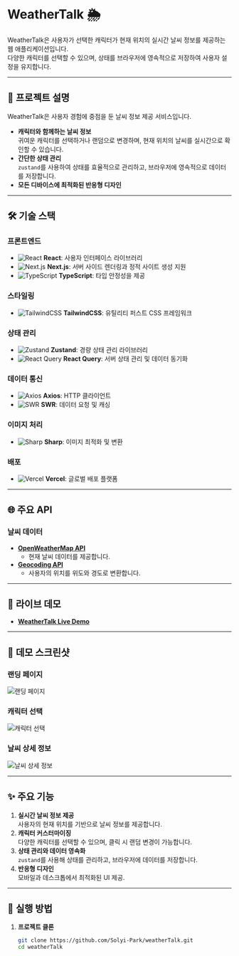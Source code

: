 # WeatherTalk 🌦️  

WeatherTalk은 사용자가 선택한 캐릭터가 현재 위치의 실시간 날씨 정보를 제공하는 웹 애플리케이션입니다.  
다양한 캐릭터를 선택할 수 있으며, 상태를 브라우저에 영속적으로 저장하여 사용자 설정을 유지합니다.  

---

## 📝 프로젝트 설명
WeatherTalk은 사용자 경험에 중점을 둔 날씨 정보 제공 서비스입니다.  
- **캐릭터와 함께하는 날씨 정보**  
  귀여운 캐릭터를 선택하거나 랜덤으로 변경하며, 현재 위치의 날씨를 실시간으로 확인할 수 있습니다.  
- **간단한 상태 관리**  
  `zustand`를 사용하여 상태를 효율적으로 관리하고, 브라우저에 영속적으로 데이터를 저장합니다.  
- **모든 디바이스에 최적화된 반응형 디자인**  

---

## 🛠️ 기술 스택
### **프론트엔드**
- ![React](https://img.shields.io/badge/React-61DAFB?logo=react&logoColor=white) **React**: 사용자 인터페이스 라이브러리  
- ![Next.js](https://img.shields.io/badge/Next.js-000000?logo=nextdotjs&logoColor=white) **Next.js**: 서버 사이드 렌더링과 정적 사이트 생성 지원  
- ![TypeScript](https://img.shields.io/badge/TypeScript-3178C6?logo=typescript&logoColor=white) **TypeScript**: 타입 안정성을 제공  

### **스타일링**
- ![TailwindCSS](https://img.shields.io/badge/TailwindCSS-06B6D4?logo=tailwindcss&logoColor=white) **TailwindCSS**: 유틸리티 퍼스트 CSS 프레임워크  

### **상태 관리**
- ![Zustand](https://img.shields.io/badge/Zustand-404040?logo=github&logoColor=white) **Zustand**: 경량 상태 관리 라이브러리  
- ![React Query](https://img.shields.io/badge/React_Query-FF4154?logo=react-query&logoColor=white) **React Query**: 서버 상태 관리 및 데이터 동기화  

### **데이터 통신**
- ![Axios](https://img.shields.io/badge/Axios-5A29E4?logo=axios&logoColor=white) **Axios**: HTTP 클라이언트  
- ![SWR](https://img.shields.io/badge/SWR-43853D?logo=github&logoColor=white) **SWR**: 데이터 요청 및 캐싱  

### **이미지 처리**
- ![Sharp](https://img.shields.io/badge/Sharp-000000?logo=sharp&logoColor=white) **Sharp**: 이미지 최적화 및 변환  

### **배포**
- ![Vercel](https://img.shields.io/badge/Vercel-000000?logo=vercel&logoColor=white) **Vercel**: 글로벌 배포 플랫폼  

---

## 🌐 주요 API
### **날씨 데이터**
- **[OpenWeatherMap API](https://openweathermap.org/api)**  
  - 현재 날씨 데이터를 제공합니다.  
- **[Geocoding API](https://openweathermap.org/api/geocoding-api)**  
  - 사용자의 위치를 위도와 경도로 변환합니다.  

---

## 🔗 라이브 데모
- **[WeatherTalk Live Demo](https://weatherTalk.vercel.app)**  

---

## 📸 데모 스크린샷
### **랜딩 페이지**
![랜딩 페이지](https://github.com/Solyi-Park/weatherTalk/assets/121113217/bf1118eb-062b-41fd-9641-b678e6f23c63)

### **캐릭터 선택**
![캐릭터 선택](https://github.com/Solyi-Park/weatherTalk/assets/121113217/828522e2-7c91-4476-bca5-4c64c256ede1)

### **날씨 상세 정보**
![날씨 상세 정보](https://github.com/Solyi-Park/weatherTalk/assets/121113217/618527f1-87fb-483e-9a20-ebca398a7942)

---

## ✨ 주요 기능
1. **실시간 날씨 정보 제공**  
   사용자의 현재 위치를 기반으로 날씨 정보를 제공합니다.  
2. **캐릭터 커스터마이징**  
   다양한 캐릭터를 선택할 수 있으며, 클릭 시 랜덤 변경이 가능합니다.  
3. **상태 관리와 데이터 영속화**  
   `zustand`를 사용해 상태를 관리하고, 브라우저에 데이터를 저장합니다.  
4. **반응형 디자인**  
   모바일과 데스크톱에서 최적화된 UI 제공.  

---

## 🚀 실행 방법
1. **프로젝트 클론**
   ```bash
   git clone https://github.com/Solyi-Park/weatherTalk.git
   cd weatherTalk
